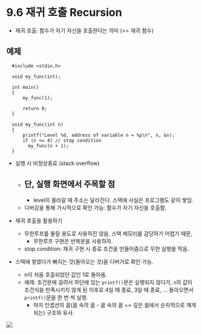 # 9.6 재귀 호출 Recursion
* 재귀 호출: 함수가 자기 자신을 호출한다는 의미 (== 재귀 함수)

## 예제

      #include <stdio.h>

      void my_func(int);

      int main()
      {
          my_func(1);
          
          return 0;
      }

      void my_func(int n)
      {
          printf("Level %d, address of variable n = %p\n", n, &n);
          if (n <= 4) // stop condition
            my_func(n + 1);
      }

* 실행 시 비정상종료 (stack overflow)
  - 단, 실행 화면에서 주목할 점
    - 
    - level이 올라갈 때 주소는 달라진다. 스택에 사실은 프로그램도 같이 쌓임.
  - 디버깅을 통해 가시적으로 확인 가능: 함수가 자기 자신을 호출함.

* 재귀 호출을 활용하기
  - 무한루프를 돌릴 용도로 사용하진 않음. 스택 메모리를 감당하기 어렵기 때문,
    - 무한루프 구현은 반복문을 사용하자.
  - stop condition: 재귀 구현 시 종료 조건을 만들어줌으로 무한 실행을 막음.

* 스택에 쌓였다가 빠지는 것(돌아오는 것)을 디버거로 확인 가능.
  - n이 처음 호출되었던 값인 1로 돌아옴.
  - 예제: 조건문에 걸려서 하단에 있는 `printf()`문은 실행되지 않다가, `n`의 값이 조건식을 만족시키지 않게 된 이후로 4일 때 종료, 3일 때 종료, ... 돌아오면서 `printf()`문을 한 번 씩 실행.
    - 마치 인셉션의 꿈(꿈 속의 꿈 - 꿈 속의 꿈 => 깊은 꿈에서 순차적으로 깨게 되는) 구조와 유사.

<img src="https://github.com/uber9ma/following_C/blob/master/images/chapter9/func4.png?raw=true">

